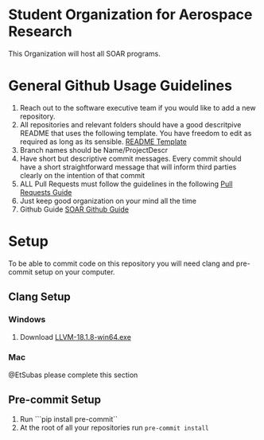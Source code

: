# Student Organization for Aerospace Research

This Organization will host all SOAR programs.

# General Github Usage Guidelines

1. Reach out to the software executive team if you would like to add a new repository.
2. All repositories and relevant folders should have a good descritpive README that uses the following template. You have freedom to edit as required as long as its sensible. <a href="https://github.com/UCSOAR/TemplateRepository/blob/master/README.md" target="_blank">README Template</a>
3. Branch names should be Name/ProjectDescr
4. Have short but descriptive commit messages. Every commit should have a short straightforward message that will inform third parties clearly on the intention of that commit
5. ALL Pull Requests must follow the guidelines in the following <a href="https://docs.google.com/document/d/1gK7U7JyYIshEkUTerLHe_wzck6jy2xmAXTzNXDz3xdQ/edit" target="_blank">Pull Requests Guide</a>
6. Just keep good organization on your mind all the time
7. Github Guide <a href="https://docs.google.com/document/d/1d9vX7qOhwl5sKVMaC0NQqCqidDwsqfF1K62peDyTEsM/edit?usp=sharing" target="_blank">SOAR Github Guide</a>

# Setup

To be able to commit code on this repository you will need clang and pre-commit setup on your computer.

## Clang Setup

### Windows

1. Download <a href="https://github.com/llvm/llvm-project/releases/download/llvmorg-18.1.8/LLVM-18.1.8-win64.exe" target="_blank">LLVM-18.1.8-win64.exe</a>

### Mac

@EtSubas please complete this section

## Pre-commit Setup

1. Run ```pip install pre-commit``
2. At the root of all your repositories run ```pre-commit install```
